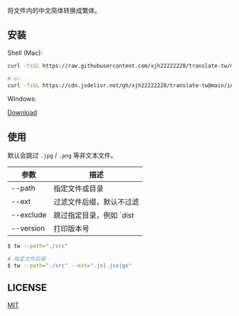 
将文件内的中文简体转换成繁体。





## 安装
Shell (Mac):
```bash
curl -fsSL https://raw.githubusercontent.com/xjh22222228/translate-tw/main/install.sh | bash

# or
curl -fsSL https://cdn.jsdelivr.net/gh/xjh22222228/translate-tw@main/install.sh | bash
```

Windows:

[Download](https://github.com/xjh22222228/translate-tw/releases/latest/download/tw_windows_amd64.zip)



## 使用
默认会跳过 `.jpg` / `.png` 等非文本文件。

| 参数     | 描述              |
| ------- |------------------ |
| --path  | 指定文件或目录  |
| --ext   | 过滤文件后缀，默认不过滤  |
| --exclude   | 跳过指定目录，例如 `dist|build`  |
| --version   | 打印版本号  |



```bash
$ tw --path="./src"

# 指定文件后缀
$ tw --path="./src" --ext=".js|.jsx|go"
```


## LICENSE
[MIT](./LICENSE)
